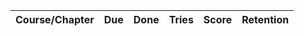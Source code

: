 | Course/Chapter    | Due  | Done | Tries | Score | Retention     |
| :---------------- | :--: | :--: | :--:  |  :--: | :------------ |
